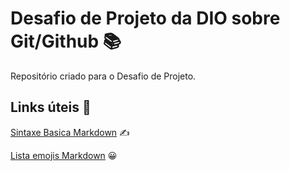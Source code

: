 # Desafio de Projeto da DIO sobre Git/Github 📚
Repositório criado para o Desafio de Projeto.

## Links úteis 🔗
[Sintaxe Basica Markdown](https://www.markdownguide.org/) ✍️

[Lista emojis Markdown](https://emojipedia.org/) 😀

